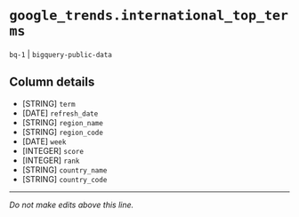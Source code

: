 # `google_trends.international_top_terms`
`bq-1` | `bigquery-public-data`

## Column details
* [STRING]    `term`
* [DATE]      `refresh_date`
* [STRING]    `region_name`
* [STRING]    `region_code`
* [DATE]      `week`
* [INTEGER]   `score`
* [INTEGER]   `rank`
* [STRING]    `country_name`
* [STRING]    `country_code`

-------------------------------------------------------------------------------
*Do not make edits above this line.*
